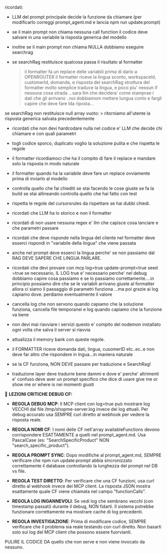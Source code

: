 ricordati:

- LLM del prompt principale decide la funzione da chiamare (per modificarlo correggi prompt_agent.md e lancia npm run update:prompt)

- se il main prompt non chiama nessuna call function il codice deve salvare in una variabile la risposta generica del modello

- inoltre se il main prompt non chiama NULLA dobbiamo eseguire searchrag

- se searchRag restituisce qualcosa passa il risultato al formatter
  > il formatter fa un replace delle variabili prima di darlo a OPENROUTER
  > il formatter riceve la lingua sconto, workspaceId, customerId, domanda, e risposta del searchRag
  > struttura del formatter molto semplice traduce la lingua, e poco piu' nessun if nessuna cosa strada ...sara llm che decidera' come stamprae i dati che gli arrivano ..noi dobbiamom mettere lungua conto e fargli capire che deve fare lda riposta...

se searchRag non restituisce null array vuoto: > ritorniamo all'utente la risposta generica salvata precedentemente

- ricordati che non devi hardcodare nulla nel codice e' LLM che decide chi chiamare e con quali parametri

- togli codice sporco, duplicato voglio la soluzione pulita e che rispetta le regole

- il formatter ricordiamoci che ha il compito di fare il replace e mandare solo la risposta in modo naturale

- il formatter quando ha la variabile deve fare un replace ovviamente prima di inviarlo al modello

- controlla quello che fai chiediti se stai facendo le cose giuste se fa la build se stai allineando controlla quello che hai fatto con test

- rispetta le regole del cursorsrules da rispettare se hai dubbi chiedi.

- ricordati che LLM ha lo storico e non il formatter

- ricordati di non usare nessuna regex e' llm che capisce cosa lanciare e che parametri passare

- ricordati che deve risponde nella lingua del cliente nel formatter deve esserci rispondi in "variabile della lingua" che viene passata

- anche nel prompt deve esserci la lingua perche' se non passiamo dal RAG DEVE SAPERE CHE LINGUA PARLARE.

- ricordati che devi provare con mcp log=true update-prompt=true seed =true se necessario, IL LOG true e' necessario perche' nel debug dobbiamo capire cosa passiamo e se lo passiamo correttamente....in principio possiamo dire che se le variabili arrivano giuste al formatter allora ci siamo il passaggio di parametri funziona ...ma poi grazie ai log capiamo dove. perdiamo eventualmente il valore

- cancella log che non servono quando capiamo che la soluzione funziona, cancella file temporanei e log quando capiamo che la funzione va bene

- non devi mai riavviare i servizi questo e' compito del nodemon installato ogni volta che salva il server si riavvia

- attualizza il memory bank con queste regole.

- il FORMATTER riceve domanda dati, lingua, cusomerID etc..ec..e non deve far altro che rispondere in lngua...in maniera naturale

- se la CF funziona, NON DEVE passare per traduzione e SearchRag!

- traduzione layer deve tradurre bene dammi e dove e' perche' altrimenti e' confuso deve aver un prompt specifico che dice di usare give me or show me or where is nei momenti giusti

🚨 **LEZIONI CRITICHE DEBUG CF:**

- **REGOLA DEBUG MCP**: Il MCP client con log=true può mostrare log VECCHI dal file /tmp/shopme-server.log invece dei log attuali. Per debug accurato usa SEMPRE curl diretto al webhook per vedere la risposta reale.

- **REGOLA NOMI CF**: I nomi delle CF nell'array availableFunctions devono corrispondere ESATTAMENTE a quelli nel prompt_agent.md. Usa PascalCase (es: "SearchSpecificProduct" NON "search_specific_product").

- **REGOLA PROMPT SYNC**: Dopo modifiche al prompt_agent.md, SEMPRE verificare che npm run update:prompt abbia sincronizzato correttamente il database controllando la lunghezza del prompt nel DB vs file.

- **REGOLA TEST DIRETTO**: Per verificare che una CF funzioni, usa curl diretto al webhook invece del MCP client. La risposta JSON mostra esattamente quale CF viene chiamata nel campo "functionCalls".

- **REGOLA LOG INGANNEVOLI**: Se vedi log che sembrano vecchi (con timestamp passati) durante il debug, NON fidarti. Il sistema potrebbe funzionare correttamente ma mostrare cache di log precedenti.

- **REGOLA INVESTIGAZIONE**: Prima di modificare codice, SEMPRE verificare che il problema sia reale testando con curl diretto. Non basarti solo sui log del MCP client che possono essere fuorvianti.

PULIRE IL CODICE DA quello che non serve e non viene invocato da nessuno.
